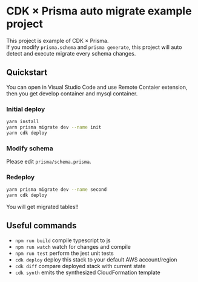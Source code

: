 # CDK × Prisma auto migrate example project

This project is example of CDK × Prisma.  
If you modify `prisma.schema` and `prisma generate`,
this project will auto detect and execute migrate every schema changes.

## Quickstart

You can open in Visual Studio Code and use Remote Contaier extension,
then you get develop container and mysql container.

### Initial deploy

```bash
yarn install
yarn prisma migrate dev --name init
yarn cdk deploy
```

### Modify schema

Please edit `prisma/schema.prisma`.

### Redeploy

```bash
yarn prisma migrate dev --name second
yarn cdk deploy
```

You will get migrated tables!!

## Useful commands

- `npm run build` compile typescript to js
- `npm run watch` watch for changes and compile
- `npm run test` perform the jest unit tests
- `cdk deploy` deploy this stack to your default AWS account/region
- `cdk diff` compare deployed stack with current state
- `cdk synth` emits the synthesized CloudFormation template
